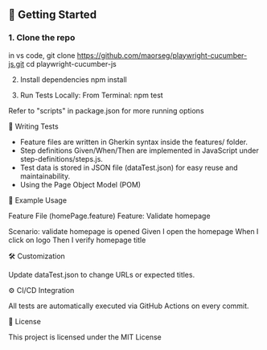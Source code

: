 
## 🚀 Getting Started

### 1. Clone the repo

in vs code, git clone https://github.com/maorseg/playwright-cucumber-js.git
cd playwright-cucumber-js

2. Install dependencies
npm install

3. Run Tests Locally: From Terminal:
npm test

Refer to "scripts" in package.json for more running options

🧪 Writing Tests
- Feature files are written in Gherkin syntax inside the features/ folder.
- Step definitions Given/When/Then are implemented in JavaScript under step-definitions/steps.js.
- Test data is stored in JSON file (dataTest.json) for easy reuse and maintainability.
- Using the Page Object Model (POM)

📁 Example Usage

Feature File (homePage.feature)
Feature: Validate homepage

  Scenario: validate homepage is opened
    Given I open the homepage
    When I click on logo
    Then I verify homepage title

🛠️ Customization

Update dataTest.json to change URLs or expected titles.

⚙️ CI/CD Integration

All tests are automatically executed via GitHub Actions on every commit.

📃 License

This project is licensed under the MIT License